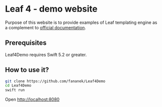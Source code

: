 # Leaf 4 - demo website

Purpose of this website is to provide examples of Leaf templating engine as a complement to [official documentation](https://docs.vapor.codes/4.0/leaf/getting-started).

## Prerequisites

Leaf4Demo requires Swift 5.2 or greater.

## How to use it?

```bash
git clone https://github.com/fananek/Leaf4Demo
cd Leaf4Demo
swift run
```

Open [http://localhost:8080](http://localhost:8080)